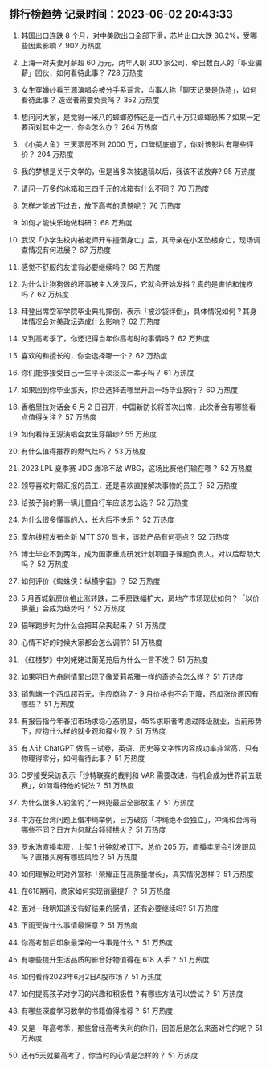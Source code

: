
## 排行榜趋势 记录时间：2023-06-02 20:43:33
  
  1. 韩国出口连跌 8 个月，对中美欧出口全部下滑，芯片出口大跌 36.2%，受哪些因素影响？ 902 万热度
    
  2. 上海一对夫妻月薪超 60 万元，两年入职 300 家公司，牵出数百人的「职业骗薪」团伙，如何看待此事？ 728 万热度
    
  3. 女生穿婚纱看王源演唱会被分手系谣言，当事人称「聊天记录是伪造」，如何看待此事？ 造谣者需要负责吗？ 352 万热度
    
  4. 想问问大家，是觉得一米八的蟑螂恐怖还是一百八十万只蟑螂恐怖？如果一定要面对其中之一，你会怎么办？ 264 万热度
    
  5. 《小美人鱼》三天票房不到 2000 万，口碑彻底崩了，你对该影片有哪些评价？ 204 万热度
    
  6. 我的梦想是关于文学的，但是当多次被退稿以后，我该不该放弃? 95 万热度
    
  7. 请问一万多的冰箱和三四千元的冰箱有什么不同？ 76 万热度
    
  8. 怎样才能放下过去，放下高考的遗憾呢？ 76 万热度
    
  9. 如何才能快乐地做科研？ 68 万热度
    
  10. 武汉「小学生校内被老师开车撞倒身亡」后，其母亲在小区坠楼身亡，现场调查情况有何进展？ 67 万热度
    
  11. 感觉不舒服的友谊有必要继续吗？ 66 万热度
    
  12. 为什么让狗狗做的坏事被主人发现后，它就会开始发抖？真的是害怕和愧疚吗？ 62 万热度
    
  13. 拜登出席空军学院毕业典礼摔倒，表示「被沙袋绊倒」，具体情况如何？其身体情况会对美政坛造成什么影响？ 62 万热度
    
  14. 又到高考季了，你还记得当年你高考时的事情吗？ 62 万热度
    
  15. 喜欢的和擅长的，你会选择哪一个？ 62 万热度
    
  16. 你们能够接受自己一生平平淡淡过一辈子吗？ 61 万热度
    
  17. 如果回到你毕业那天，你会选择去哪里开启一场毕业旅行？ 60 万热度
    
  18. 香格里拉对话会 6 月 2 日召开，中国新防长将首次出席，此次香会有哪些看点值得关注？ 57 万热度
    
  19. 如何看待王源演唱会女生穿婚纱? 55 万热度
    
  20. 有什么值得推荐的燃气灶吗？ 53 万热度
    
  21. 2023 LPL 夏季赛 JDG 爆冷不敌 WBG，这场比赛他们输在哪？ 52 万热度
    
  22. 领导喜欢时常汇报的员工，还是喜欢直接解决事物的员工？ 52 万热度
    
  23. 给孩子骑的第一辆儿童自行车应该怎么选？ 52 万热度
    
  24. 为什么很多懂事的人，长大后不快乐？ 52 万热度
    
  25. 摩尔线程发布全新 MTT S70 显卡，该款产品有何亮点？ 52 万热度
    
  26. 博士毕业不到两年，成为国家重点研发计划项目子课题负责人，对以后帮助大吗？ 52 万热度
    
  27. 如何评价《蜘蛛侠：纵横宇宙》？ 52 万热度
    
  28. 5 月百城新房价格止涨转跌，二手房跌幅扩大，房地产市场现状如何？「以价换量」会成为趋势吗？ 52 万热度
    
  29. 猫咪跑步时为什么会把耳朵夹起来？ 51 万热度
    
  30. 心情不好的时候大家都会怎么调节? 51 万热度
    
  31. 《红楼梦》中刘姥姥进蘅芜苑后为什么一言不发？ 51 万热度
    
  32. 如果明日方舟剧情里出现了像爱莉希雅一样的奇迹会怎么样？ 51 万热度
    
  33. 销售端一个西瓜超百元，供应商称 7 - 9 月价格也不会下降，西瓜涨价原因有哪些？ 51 万热度
    
  34. 有报告指今年春招市场求稳心态明显，45%求职者考虑过降级就业，当前形势下，应抱什么样的就业观和择业观？ 51 万热度
    
  35. 有人让 ChatGPT 做高三试卷，英语、历史等文字性内容成功率非常高，只有物理得零分，如何看待此事？ 51 万热度
    
  36. C罗接受采访表示「沙特联赛的裁判和 VAR 需要改进，有机会成为世界前五联赛」，如何看待他的说法？ 51 万热度
    
  37. 为什么很多人钓鱼钓了一网兜最后全部放生？ 51 万热度
    
  38. 中方在台湾问题上借冲绳举例，日方破防「冲绳绝不会独立」，冲绳和台湾有哪些不同？日方为何就台频频拱火？ 51 万热度
    
  39. 罗永浩直播卖房，上架 1 分钟就被订下，总价 205 万，直播卖房会引发跟风吗？直播买房有哪些风险？ 51 万热度
    
  40. 如何理解赵明对外宣称「荣耀正在高质量增长」，真实情况怎样？ 51 万热度
    
  41. 在618期间，商家如何实现销量提升？ 51 万热度
    
  42. 面对一段明知道没有好结果的感情，还有必要继续吗? 51 万热度
    
  43. 下雨天做什么事情最惬意？ 51 万热度
    
  44. 你高考前后印象最深的一件事是什么？ 51 万热度
    
  45. 有哪些提升生活品质的影音好物值得在 618 入手？ 51 万热度
    
  46. 如何看待2023年6月2日A股市场？ 51 万热度
    
  47. 如何提高孩子对学习的兴趣和积极性？有哪些方法可以尝试？ 51 万热度
    
  48. 有哪些深度学习数学的书籍值得推荐？ 51 万热度
    
  49. 又是一年高考季，那些曾经高考失利的你们，回首后是怎么来面对它的呢？ 51 万热度
    
  50. 还有5天就要高考了，你当时的心情是怎样的？ 51 万热度
    